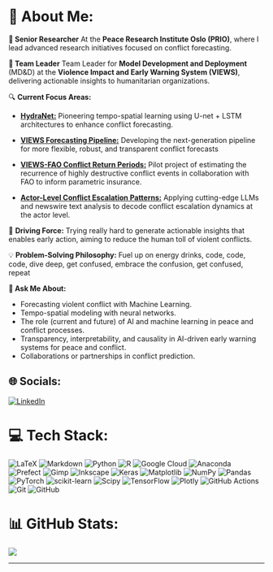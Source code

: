 # 💫 About Me:

**💼 Senior Researcher** At the **Peace Research Institute Oslo (PRIO)**, where I lead advanced research initiatives focused on conflict forecasting.

**🚀 Team Leader** Team Leader for **Model Development and Deployment** (MD&D) at the **Violence Impact and Early Warning System (VIEWS)**, delivering actionable insights to humanitarian organizations.

🔍 **Current Focus Areas:**
- **[HydraNet:](https://github.com/prio-data/views_pipeline/tree/main/models/purple_alien)** Pioneering tempo-spatial learning using U-net + LSTM architectures to enhance conflict forecasting.

- **[VIEWS Forecasting Pipeline:](https://github.com/prio-data/views_pipeline)** Developing the next-generation pipeline for more flexible, robust, and transparent conflict forecasts

- **[VIEWS-FAO Conflict Return Periods:](https://github.com/prio-data/VIEWS_FAO_index)** Pilot project of estimating the recurrence of highly destructive conflict events in collaboration with FAO to inform parametric insurance.

- **[Actor-Level Conflict Escalation Patterns:](https://github.com/Polichinel/from_headlines_to_hotspots)** Applying cutting-edge LLMs and newswire text analysis to decode conflict escalation dynamics at the actor level.

🎯 **Driving Force:** Trying really hard to generate actionable insights that enables early action, aiming to reduce the human toll of violent conflicts.

💡 **Problem-Solving Philosophy:** Fuel up on energy drinks, code, code, code, dive deep, get confused, embrace the confusion, get confused, repeat

**💬 Ask Me About:**
- Forecasting violent conflict with Machine Learning.
- Tempo-spatial modeling with neural networks.
- The role (current and future) of AI and machine learning in peace and conflict processes.
- Transparency, interpretability, and causality in AI-driven early warning systems for peace and conflict.
- Collaborations or partnerships in conflict prediction.


## 🌐 Socials:
[![LinkedIn](https://img.shields.io/badge/LinkedIn-%230077B5.svg?logo=linkedin&logoColor=white)](https://www.linkedin.com/public-profile/settings?lipi=urn%3Ali%3Apage%3Ad_flagship3_profile_self_edit_contact-info%3B63Tfj7OWQJC00sOzZAvC%2Fg%3D%3D) 

# 💻 Tech Stack:
![LaTeX](https://img.shields.io/badge/latex-%23008080.svg?style=for-the-badge&logo=latex&logoColor=white) ![Markdown](https://img.shields.io/badge/markdown-%23000000.svg?style=for-the-badge&logo=markdown&logoColor=white) ![Python](https://img.shields.io/badge/python-3670A0?style=for-the-badge&logo=python&logoColor=ffdd54) ![R](https://img.shields.io/badge/r-%23276DC3.svg?style=for-the-badge&logo=r&logoColor=white) ![Google Cloud](https://img.shields.io/badge/GoogleCloud-%234285F4.svg?style=for-the-badge&logo=google-cloud&logoColor=white) ![Anaconda](https://img.shields.io/badge/Anaconda-%2344A833.svg?style=for-the-badge&logo=anaconda&logoColor=white) ![Prefect](https://img.shields.io/badge/Prefect-%23ffffff.svg?style=for-the-badge&logo=prefect&logoColor=white) ![Gimp](https://img.shields.io/badge/Gimp-657D8B?style=for-the-badge&logo=gimp&logoColor=FFFFFF) ![Inkscape](https://img.shields.io/badge/Inkscape-e0e0e0?style=for-the-badge&logo=inkscape&logoColor=080A13) ![Keras](https://img.shields.io/badge/Keras-%23D00000.svg?style=for-the-badge&logo=Keras&logoColor=white) ![Matplotlib](https://img.shields.io/badge/Matplotlib-%23ffffff.svg?style=for-the-badge&logo=Matplotlib&logoColor=black) ![NumPy](https://img.shields.io/badge/numpy-%23013243.svg?style=for-the-badge&logo=numpy&logoColor=white) ![Pandas](https://img.shields.io/badge/pandas-%23150458.svg?style=for-the-badge&logo=pandas&logoColor=white) ![PyTorch](https://img.shields.io/badge/PyTorch-%23EE4C2C.svg?style=for-the-badge&logo=PyTorch&logoColor=white) ![scikit-learn](https://img.shields.io/badge/scikit--learn-%23F7931E.svg?style=for-the-badge&logo=scikit-learn&logoColor=white) ![Scipy](https://img.shields.io/badge/SciPy-%230C55A5.svg?style=for-the-badge&logo=scipy&logoColor=%white) ![TensorFlow](https://img.shields.io/badge/TensorFlow-%23FF6F00.svg?style=for-the-badge&logo=TensorFlow&logoColor=white) ![Plotly](https://img.shields.io/badge/Plotly-%233F4F75.svg?style=for-the-badge&logo=plotly&logoColor=white) ![GitHub Actions](https://img.shields.io/badge/github%20actions-%232671E5.svg?style=for-the-badge&logo=githubactions&logoColor=white) ![Git](https://img.shields.io/badge/git-%23F05033.svg?style=for-the-badge&logo=git&logoColor=white) ![GitHub](https://img.shields.io/badge/github-%23121011.svg?style=for-the-badge&logo=github&logoColor=white)

# 📊 GitHub Stats:
<!--![](https://github-readme-stats.vercel.app/api?username=Polichinel&theme=dark&hide_border=true&include_all_commits=true&count_private=false)<br/> -->

![](https://github-readme-streak-stats.herokuapp.com/?user=Polichinel&theme=dark&hide_border=true)<br/>

<!--![](https://github-readme-stats.vercel.app/api/top-langs/?username=Polichinel&theme=dark&hide_border=true&include_all_commits=true&count_private=false&layout=compact)

## 🏆 GitHub Trophies
![](https://github-profile-trophy.vercel.app/?username=Polichinel&theme=monokai&no-frame=true&no-bg=true&margin-w=4) -->

---
<!--[![](https://visitcount.itsvg.in/api?id=Polichinel&icon=7&color=10)](https://visitcount.itsvg.in)-->

<!-- Proudly created with GPRM ( https://gprm.itsvg.in ) -->